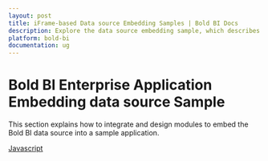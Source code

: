 ```yaml
---
layout: post
title: iFrame-based Data source Embedding Samples | Bold BI Docs
description: Explore the data source embedding sample, which describes how to embed data source of Bold BI into your application.
platform: bold-bi
documentation: ug
---
```


# Bold BI Enterprise Application Embedding data source Sample

This section explains how to integrate and design modules to embed the Bold BI data source into a sample application.
 
[ Javascript](/embedding-options/iframe-embedding/sample/data-source-embedding/javascript/)
